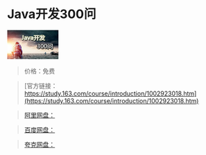 # Java开发300问

![img](../../../assets/study163/free/4856006298313096090.jpg)

> 价格：免费

> [官方链接：https://study.163.com/course/introduction/1002923018.htm](https://study.163.com/course/introduction/1002923018.htm)

> [阿里网盘：]()

> [百度网盘：]()

> [夸克网盘：]()
